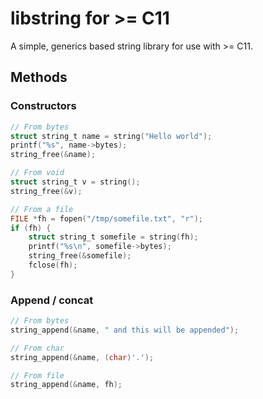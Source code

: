 # libstring for >= C11
A simple, generics based string library for use with >= C11.

## Methods

### Constructors
```c
// From bytes
struct string_t name = string("Hello world");
printf("%s", name->bytes);
string_free(&name);

// From void
struct string_t v = string();
string_free(&v);

// From a file
FILE *fh = fopen("/tmp/somefile.txt", "r");
if (fh) {
	struct string_t somefile = string(fh);
	printf("%s\n", somefile->bytes);
	string_free(&somefile);
	fclose(fh);
}
```

### Append / concat
```c
// From bytes
string_append(&name, " and this will be appended");

// From char
string_append(&name, (char)'.');

// From file
string_append(&name, fh);
```